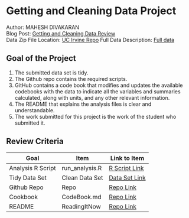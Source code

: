 # Getting and Cleaning Data Project
Author: MAHESH DIVAKARAN <br />
Blog Post: [Getting and Cleaning Data Review](https://github.com/maheshdosm/datasciencecoursera/tree/master/Getting%20and%20Cleaning%20Data%20Course%20Project "Click to go to Repo") <br />
Data Zip File Location: [UC Irvine Repo](https://d396qusza40orc.cloudfront.net/getdata%2Fprojectfiles%2FUCI%20HAR%20Dataset.zip "Clicking will download the data")
Full Data Description: [Full data](http://archive.ics.uci.edu/ml/datasets/Human+Activity+Recognition+Using+Smartphones "Click to get data")

## Goal of the Project
1. The submitted data set is tidy.
2. The Github repo contains the required scripts.
3. GitHub contains a code book that modifies and updates the available codebooks with the data to indicate all the variables and summaries calculated, along with units, and any other relevant information.
4. The README that explains the analysis files is clear and understandable.
5. The work submitted for this project is the work of the student who submitted it.

## Review Criteria

Goal | Item | Link to Item
--- | --- | ---
Analysis R Script |  run_analysis.R |  [R Script Link](https://github.com/maheshdosm/datasciencecoursera/tree/master/Getting%20and%20Cleaning%20Data%20Course%20Project/run_analysis.R "run_analysis.R")
Tidy Data Set |  Clean Data Set |  [Data Set Link](https://github.com/maheshdosm/datasciencecoursera/tree/master/Getting%20and%20Cleaning%20Data%20Course%20Project/tidyData.txt "tidyData.txt")
Github Repo | Repo |  [Repo Link](https://github.com/maheshdosm/datasciencecoursera/tree/master/Getting%20and%20Cleaning%20Data%20Course%20Project "Click to go to Repo")
Cookbook | CodeBook.md |  [Repo Link](https://github.com/maheshdosm/datasciencecoursera/tree/master/Getting%20and%20Cleaning%20Data%20Course%20Project/CodeBook.md "CodeBook.md")
README | ReadingItNow |  [Repo Link](https://github.com/maheshdosm/datasciencecoursera/tree/master/Getting%20and%20Cleaning%20Data%20Course%20Project/README.md "README.md")



